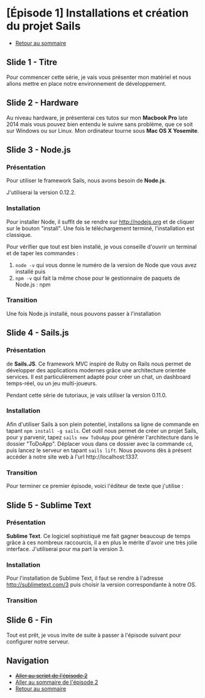 # [Épisode 1] Installations et création du projet Sails

* [Retour au sommaire](./#Épisode-1-installations-et-création-du-projet-sails)

## Slide 1 - Titre

Pour commencer cette série, je vais vous présenter mon matériel et nous allons mettre en place notre environnement de développement.

## Slide 2 - Hardware

Au niveau hardware, je présenterai ces tutos sur mon **Macbook Pro** late 2014 mais vous pouvez bien entendu le suivre sans problème, que ce soit sur Windows ou sur Linux. Mon ordinateur tourne sous **Mac OS X Yosemite**.

## Slide 3 - Node.js

### Présentation

Pour utiliser le framework Sails, nous avons besoin de **Node.js**.

J'utiliserai la version 0.12.2. 

### Installation

Pour installer Node, il suffit de se rendre sur http://nodejs.org et de cliquer sur le bouton "install". Une fois le téléchargement terminé, l'installation est classique.

Pour vérifier que tout est bien installé, je vous conseille d'ouvrir un terminal et de taper les commandes :

1. `node -v` qui vous donne le numéro de la version de Node que vous avez installé puis
2. `npm -v` qui fait la même chose pour le gestionnaire de paquets de Node.js : npm

### Transition

Une fois Node.js installé, nous pouvons passer à l'installation

## Slide 4 - Sails.js

### Présentation

de **Sails.JS**. Ce framework MVC inspiré de Ruby on Rails nous permet de développer des applications modernes grâce une architecture orientée services. Il est particulièrement adapté pour créer un chat, un dashboard temps-réel, ou un jeu multi-joueurs. 

Pendant cette série de tutoriaux, je vais utiliser la version 0.11.0.

### Installation

Afin d'utiliser Sails à son plein potentiel, installons sa ligne de commande en tapant `npm install -g sails`. Cet outil nous permet de créer un projet Sails, pour y parvenir, tapez `sails new ToDoApp` pour générer l'architecture dans le dossier "ToDoApp". Déplacer vous dans ce dossier avec la commande `cd`, puis lancez le serveur en tapant `sails lift`. Nous pouvons dès à présent accéder à notre site web à l'url http://localhost:1337.

### Transition

Pour terminer ce premier épisode, voici l'éditeur de texte que j'utilise :

## Slide 5 - Sublime Text

### Présentation

**Sublime Text**. Ce logiciel sophistiqué me fait gagner beaucoup de temps grâce à ces nombreux raccourcis, il a en plus le mérite d'avoir une très jolie interface. J'utiliserai pour ma part la version 3.

### Installation

Pour l'installation de Sublime Text, il faut se rendre à l'adresse http://sublimetext.com/3 puis choisir la version correspondante à notre OS.

### Transition

## Slide 6 - Fin

Tout est prêt, je vous invite de suite à passer à l'épisode suivant pour configurer notre serveur.

## Navigation

* ~~[Aller au script de l'épisode 2](../Ep2/SCRIPT.md#Épisode-2-configuration-du-serveur)~~
* [Aller au sommaire de l'épisode 2](../Ep2#Épisode-2-configuration-du-serveur)
* [Retour au sommaire](./#Épisode-1-installations-et-création-du-projet-sails)
